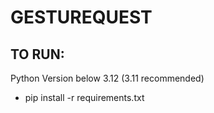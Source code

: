 # GESTUREQUEST


## TO RUN:
Python Version below 3.12 (3.11 recommended)
- pip install -r requirements.txt
